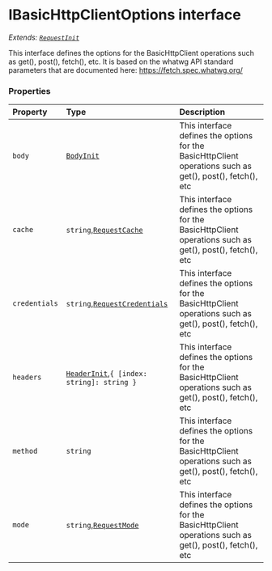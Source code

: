 # IBasicHttpClientOptions interface

_Extends: [`RequestInit`](requestinit.md)_



This interface defines the options for the BasicHttpClient operations such as 
get(), post(), fetch(), etc. It is based on the whatwg API standard 
parameters that are documented here: 
https://fetch.spec.whatwg.org/




### Properties

| Property	   | Type	| Description|
|:-------------|:-------|:-----------|
|`body`      | [`BodyInit`](whatwg-fetch-module.md#types) | This interface defines the options for the BasicHttpClient operations such as  get(), post(), fetch(), etc |
|`cache`      | `string`,[`RequestCache`](requestcache.md) | This interface defines the options for the BasicHttpClient operations such as  get(), post(), fetch(), etc |
|`credentials`      | `string`,[`RequestCredentials`](requestcredentials.md) | This interface defines the options for the BasicHttpClient operations such as  get(), post(), fetch(), etc |
|`headers`      | [`HeaderInit`](whatwg-fetch-module.md#types),`{ [index: string]: string }` | This interface defines the options for the BasicHttpClient operations such as  get(), post(), fetch(), etc |
|`method`      | `string` | This interface defines the options for the BasicHttpClient operations such as  get(), post(), fetch(), etc |
|`mode`      | `string`,[`RequestMode`](requestmode.md) | This interface defines the options for the BasicHttpClient operations such as  get(), post(), fetch(), etc |





